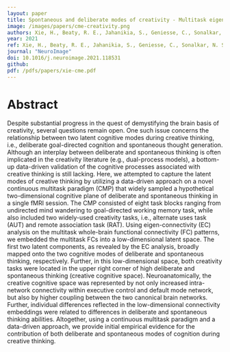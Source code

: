 ```yaml
---
layout: paper
title: Spontaneous and deliberate modes of creativity - Multitask eigen-connectivity analysis captures latent cognitive modes during creative thinking
image: /images/papers/cme-creativity.png
authors: Xie, H., Beaty, R. E., Jahanikia, S., Geniesse, C., Sonalkar, N. S., & Saggar, M.
year: 2021
ref: Xie, H., Beaty, R. E., Jahanikia, S., Geniesse, C., Sonalkar, N. S., & Saggar, M. (2021). BioRxiv
journal: "NeuroImage"
doi: 10.1016/j.neuroimage.2021.118531
github:
pdf: /pdfs/papers/xie-cme.pdf
---
```


# Abstract
Despite substantial progress in the quest of demystifying the brain basis of creativity, several questions remain open. One such issue concerns the relationship between two latent cognitive modes during creative thinking, i.e., deliberate goal-directed cognition and spontaneous thought generation. Although an interplay between deliberate and spontaneous thinking is often implicated in the creativity literature (e.g., dual-process models), a bottom-up data-driven validation of the cognitive processes associated with creative thinking is still lacking. Here, we attempted to capture the latent modes of creative thinking by utilizing a data-driven approach on a novel continuous multitask paradigm (CMP) that widely sampled a hypothetical two-dimensional cognitive plane of deliberate and spontaneous thinking in a single fMRI session. The CMP consisted of eight task blocks ranging from undirected mind wandering to goal-directed working memory task, while also included two widely-used creativity tasks, i.e., alternate uses task (AUT) and remote association task (RAT). Using eigen-connectivity (EC) analysis on the multitask whole-brain functional connectivity (FC) patterns, we embedded the multitask FCs into a low-dimensional latent space. The first two latent components, as revealed by the EC analysis, broadly mapped onto the two cognitive modes of deliberate and spontaneous thinking, respectively. Further, in this low-dimensional space, both creativity tasks were located in the upper right corner of high deliberate and spontaneous thinking (creative cognitive space). Neuroanatomically, the creative cognitive space was represented by not only increased intra-network connectivity within executive control and default mode network, but also by higher coupling between the two canonical brain networks. Further, individual differences reflected in the low-dimensional connectivity embeddings were related to differences in deliberate and spontaneous thinking abilities. Altogether, using a continuous multitask paradigm and a data-driven approach, we provide initial empirical evidence for the contribution of both deliberate and spontaneous modes of cognition during creative thinking.
